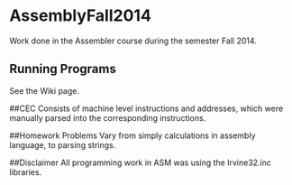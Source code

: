 # AssemblyFall2014
Work done in the Assembler course during the semester Fall 2014.

## Running Programs
See the Wiki page.

##CEC
Consists of machine level instructions and addresses, which were manually parsed into the corresponding instructions.

##Homework Problems
Vary from simply calculations in assembly language, to parsing strings.

##Disclaimer
All programming work in ASM was using the Irvine32.inc libraries.
